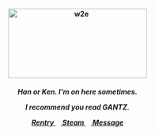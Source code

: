 <h4 align="center">
<img src="https://64.media.tumblr.com/5f3859baed4ff14ea3c8f477ca3fc19d/tumblr_ogx9fkXPdL1vorvu5o1_540.pnj"width="280" height="140" alt="w2e">
<br>
</h4>
<h5 align="center">
  Han or Ken. I'm on here sometimes.
<p align> I recommend you read GANTZ. </p>
  
<a href=https://rentry.co/kancho> Rentry </a>⠀<a href=https://steamcommunity.com/id/katocha/> Steam </a>⠀<a href=https://gantz.atabook.org> Message </a>
